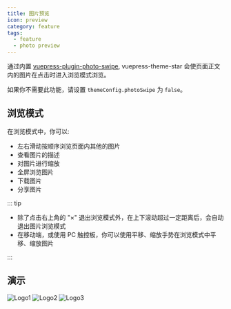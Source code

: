 ```yaml
---
title: 图片预览
icon: preview
category: feature
tags:
  - feature
  - photo preview
---
```


通过内置 [vuepress-plugin-photo-swipe](https://vuepress-theme-star.github.io/photo-swipe/), vuepress-theme-star
会使页面正文内的图片在点击时进入浏览模式浏览。

<!-- more -->

如果你不需要此功能，请设置 `themeConfig.photoSwipe` 为 `false`。

## 浏览模式

在浏览模式中，你可以:

- 左右滑动按顺序浏览页面内其他的图片
- 查看图片的描述
- 对图片进行缩放
- 全屏浏览图片
- 下载图片
- 分享图片

::: tip

- 除了点击右上角的 "×" 退出浏览模式外，在上下滚动超过一定距离后，会自动退出图片浏览模式
- 在移动端，或使用 PC 触控板，你可以使用平移、缩放手势在浏览模式中平移、缩放图片

:::

## 演示

![Logo1](/logo.png)
![Logo2](/logo.png)
![Logo3](/logo.png)
